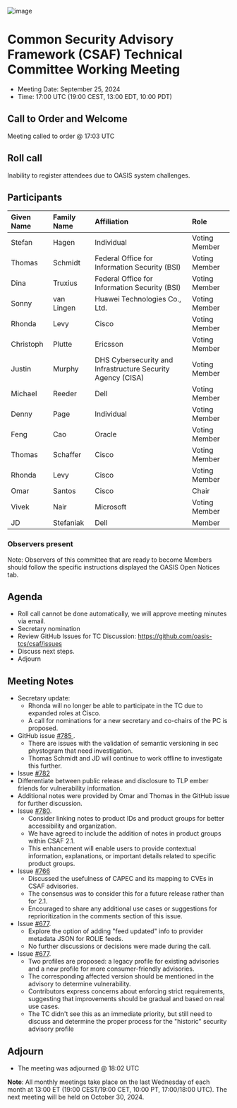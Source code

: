 ![image](https://user-images.githubusercontent.com/1690898/139102180-5c1e2583-14f1-4f58-ab2b-9e3807ed529c.png)

# Common Security Advisory Framework (CSAF) Technical Committee Working Meeting

- Meeting Date: September 25, 2024
- Time: 17:00 UTC (19:00 CEST, 13:00 EDT, 10:00 PDT)

## Call to Order and Welcome

Meeting called to order @ 17:03 UTC

## Roll call

Inability to register attendees due to OASIS system challenges.

## Participants

| Given Name | Family Name | Affiliation                                                 | Role          |
|:-----------|:------------|:------------------------------------------------------------|:--------------|
| Stefan     | Hagen       | Individual                                                  | Voting Member |
| Thomas     | Schmidt     | Federal Office for Information Security (BSI)               | Voting Member |
| Dina       | Truxius     | Federal Office for Information Security (BSI)               | Voting Member |
| Sonny      | van Lingen  | Huawei Technologies Co., Ltd.                               | Voting Member |
| Rhonda     | Levy        | Cisco                                                       | Voting Member |
| Christoph  | Plutte      | Ericsson                                                    | Voting Member |
| Justin     | Murphy      | DHS Cybersecurity and Infrastructure Security Agency (CISA) | Voting Member |
| Michael    | Reeder      | Dell                                                        | Voting Member |
| Denny      | Page        | Individual                                                  | Voting Member |
| Feng       | Cao         | Oracle                                                      | Voting Member |
| Thomas     | Schaffer    | Cisco                                                       | Voting Member |
| Rhonda     | Levy        | Cisco                                                       | Voting Member |
| Omar       | Santos      | Cisco                                                       | Chair         |
| Vivek      |  Nair       | Microsoft                                                   | Voting Member |
| JD         | Stefaniak   | Dell                                                        | Member        |

### Observers present

Note: Observers of this committee that are ready to become Members should follow the specific instructions displayed the OASIS Open Notices tab.

## Agenda

- Roll call cannot be done automatically, we will approve meeting minutes via email.
- Secretary nomination
- Review GitHub Issues for TC Discussion:  https://github.com/oasis-tcs/csaf/issues
- Discuss next steps.
- Adjourn


## Meeting Notes

- Secretary update:
  - Rhonda will no longer be able to participate in the TC due to expanded roles at Cisco.
  - A call for nominations for a new secretary and co-chairs of the PC is proposed.
- GitHub issue [#785 ](https://github.com/oasis-tcs/csaf/issues/785).
  - There are issues with the validation of semantic versioning in sec phystogram that need investigation.
  - Thomas Schmidt and JD will continue to work offline to investigate this further.
- Issue [#782](https://github.com/oasis-tcs/csaf/issues/782)
 - Differentiate between public release and disclosure to TLP ember friends for vulnerability information.
 - Additional notes were provided by Omar and Thomas in the GitHub issue for further discussion.
- Issue [#780](https://github.com/oasis-tcs/csaf/issues/780).
  - Consider linking notes to product IDs and product groups for better accessibility and organization.
  - We have agreed to include the addition of notes in product groups within CSAF 2.1.
  - This enhancement will enable users to provide contextual information, explanations, or important details related to specific product groups.
- Issue [#766 ](https://github.com/oasis-tcs/csaf/issues/766)
  - Discussed the usefulness of CAPEC and its mapping to CVEs in CSAF advisories.
  - The consensus was to consider this for a future release rather than for 2.1.
  - Encouraged to share any additional use cases or suggestions for reprioritization in the comments section of this issue.
- Issue [#677](https://github.com/oasis-tcs/csaf/issues/677).
  - Explore the option of adding "feed updated" info to provider metadata JSON for ROLIE feeds.
  - No further discussions or decisions were made during the call.
- Issue [#677](https://github.com/oasis-tcs/csaf/issues/677).
  - Two profiles are proposed: a legacy profile for existing advisories and a new profile for more consumer-friendly advisories.
  - The corresponding affected version should be mentioned in the advisory to determine vulnerability.
  - Contributors express concerns about enforcing strict requirements, suggesting that improvements should be gradual and based on real use cases. 
  - The TC didn't see this as an immediate priority, but still need to discuss and determine the proper process for the "historic" security advisory profile

## Adjourn

- The meeting was adjourned @ 18:02 UTC

**Note**: All monthly meetings take place on the last Wednesday of each month at 13:00 ET (19:00 CEST/19:00 CET, 10:00 PT, 17:00/18:00 UTC).
The next meeting will be held on October 30, 2024.  
